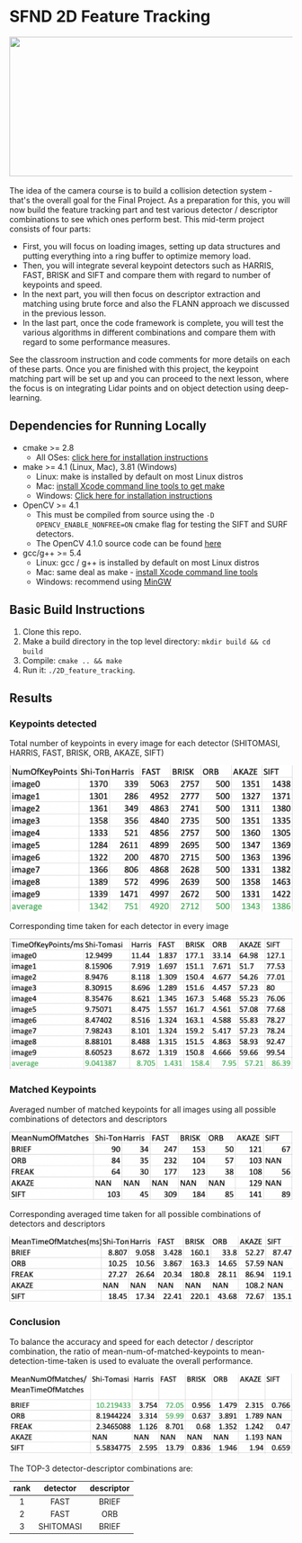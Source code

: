 # SFND 2D Feature Tracking

<img src="images/keypoints.png" width="820" height="248" />

The idea of the camera course is to build a collision detection system - that's the overall goal for the Final Project. As a preparation for this, you will now build the feature tracking part and test various detector / descriptor combinations to see which ones perform best. This mid-term project consists of four parts:

* First, you will focus on loading images, setting up data structures and putting everything into a ring buffer to optimize memory load. 
* Then, you will integrate several keypoint detectors such as HARRIS, FAST, BRISK and SIFT and compare them with regard to number of keypoints and speed. 
* In the next part, you will then focus on descriptor extraction and matching using brute force and also the FLANN approach we discussed in the previous lesson. 
* In the last part, once the code framework is complete, you will test the various algorithms in different combinations and compare them with regard to some performance measures. 

See the classroom instruction and code comments for more details on each of these parts. Once you are finished with this project, the keypoint matching part will be set up and you can proceed to the next lesson, where the focus is on integrating Lidar points and on object detection using deep-learning. 

## Dependencies for Running Locally
* cmake >= 2.8
  * All OSes: [click here for installation instructions](https://cmake.org/install/)
* make >= 4.1 (Linux, Mac), 3.81 (Windows)
  * Linux: make is installed by default on most Linux distros
  * Mac: [install Xcode command line tools to get make](https://developer.apple.com/xcode/features/)
  * Windows: [Click here for installation instructions](http://gnuwin32.sourceforge.net/packages/make.htm)
* OpenCV >= 4.1
  * This must be compiled from source using the `-D OPENCV_ENABLE_NONFREE=ON` cmake flag for testing the SIFT and SURF detectors.
  * The OpenCV 4.1.0 source code can be found [here](https://github.com/opencv/opencv/tree/4.1.0)
* gcc/g++ >= 5.4
  * Linux: gcc / g++ is installed by default on most Linux distros
  * Mac: same deal as make - [install Xcode command line tools](https://developer.apple.com/xcode/features/)
  * Windows: recommend using [MinGW](http://www.mingw.org/)

## Basic Build Instructions

1. Clone this repo.
2. Make a build directory in the top level directory: `mkdir build && cd build`
3. Compile: `cmake .. && make`
4. Run it: `./2D_feature_tracking`.

## Results

### Keypoints detected
Total number of keypoints in every image for each detector (SHITOMASI, HARRIS, FAST, BRISK, ORB, AKAZE, SIFT)

<img src="results/NumOfKeyPoints.png" />

Corresponding time taken for each detector in every image

<img src="results/TimeOfKeyPoints.png" />

### Matched Keypoints 

Averaged number of matched keypoints for all images using all possible combinations of detectors and descriptors 

<img src="results/MeanNumOfMatches.png" />

Corresponding averaged time taken for all possible combinations of detectors and descriptors 

<img src="results/MeanTimeOfMatches.png" />

### Conclusion

To balance the accuracy and speed for each detector / descriptor combination, the ratio of mean-num-of-matched-keypoints to mean-detection-time-taken is used to evaluate the overall performance. 

<img src="results/performance.png" />

The TOP-3 detector-descriptor combinations are:

| rank | detector | descriptor |
|:------:|:------:|:------:|
| 1 | FAST | BRIEF |
| 2 | FAST | ORB |
| 3 | SHITOMASI | BRIEF |
